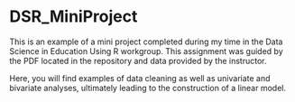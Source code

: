 # DSR_MiniProject
This is an example of a mini project completed during my time in the Data Science in Education Using R workgroup. This assignment was guided by the PDF located in the repository and data provided by the instructor. 

Here, you will find examples of data cleaning as well as univariate and bivariate analyses, ultimately leading to the construction of a linear model. 
